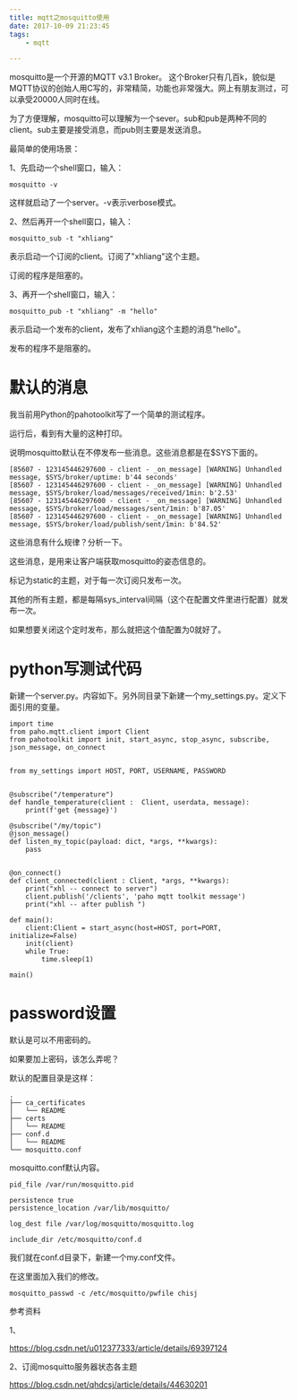 ```yaml
---
title: mqtt之mosquitto使用
date: 2017-10-09 21:23:45
tags:
	- mqtt

---
```




mosquitto是一个开源的MQTT v3.1 Broker。 这个Broker只有几百k，貌似是MQTT协议的创始人用C写的，非常精简，功能也非常强大。网上有朋友测过，可以承受20000人同时在线。

为了方便理解，mosquitto可以理解为一个sever。sub和pub是两种不同的client。sub主要是接受消息，而pub则主要是发送消息。

最简单的使用场景：

1、先启动一个shell窗口，输入：

```
mosquitto -v
```

这样就启动了一个server。-v表示verbose模式。

2、然后再开一个shell窗口，输入：

```
mosquitto_sub -t "xhliang"
```

表示启动一个订阅的client。订阅了"xhliang"这个主题。

订阅的程序是阻塞的。

3、再开一个shell窗口，输入：

```
mosquitto_pub -t "xhliang" -m "hello"
```

表示启动一个发布的client，发布了xhliang这个主题的消息"hello"。

发布的程序不是阻塞的。



# 默认的消息

我当前用Python的pahotoolkit写了一个简单的测试程序。

运行后，看到有大量的这种打印。

说明mosquitto默认在不停发布一些消息。这些消息都是在$SYS下面的。

```
[85607 - 123145446297600 - client - _on_message] [WARNING] Unhandled message, $SYS/broker/uptime: b'44 seconds'
[85607 - 123145446297600 - client - _on_message] [WARNING] Unhandled message, $SYS/broker/load/messages/received/1min: b'2.53'
[85607 - 123145446297600 - client - _on_message] [WARNING] Unhandled message, $SYS/broker/load/messages/sent/1min: b'87.05'
[85607 - 123145446297600 - client - _on_message] [WARNING] Unhandled message, $SYS/broker/load/publish/sent/1min: b'84.52'
```

这些消息有什么规律？分析一下。

这些消息，是用来让客户端获取mosquitto的姿态信息的。

标记为static的主题，对于每一次订阅只发布一次。

其他的所有主题，都是每隔sys_interval间隔（这个在配置文件里进行配置）就发布一次。

如果想要关闭这个定时发布，那么就把这个值配置为0就好了。



# python写测试代码

新建一个server.py。内容如下。另外同目录下新建一个my_settings.py。定义下面引用的变量。

```
import time
from paho.mqtt.client import Client
from pahotoolkit import init, start_async, stop_async, subscribe, json_message, on_connect


from my_settings import HOST, PORT, USERNAME, PASSWORD


@subscribe("/temperature")
def handle_temperature(client :  Client, userdata, message):
    print(f'get {message}')

@subscribe("/my/topic")
@json_message()
def listen_my_topic(payload: dict, *args, **kwargs):
    pass


@on_connect()
def client_connected(client : Client, *args, **kwargs):
    print("xhl -- connect to server")
    client.publish('/clients', 'paho mqtt toolkit message')
    print("xhl -- after publish ")

def main():
    client:Client = start_async(host=HOST, port=PORT, initialize=False)
    init(client)
    while True:
        time.sleep(1)

main()
```



# password设置

默认是可以不用密码的。

如果要加上密码，该怎么弄呢？

默认的配置目录是这样：

```
.
├── ca_certificates
│   └── README
├── certs
│   └── README
├── conf.d
│   └── README
└── mosquitto.conf
```

mosquitto.conf默认内容。

```
pid_file /var/run/mosquitto.pid

persistence true
persistence_location /var/lib/mosquitto/

log_dest file /var/log/mosquitto/mosquitto.log

include_dir /etc/mosquitto/conf.d
```

我们就在conf.d目录下，新建一个my.conf文件。

在这里面加入我们的修改。

```
mosquitto_passwd -c /etc/mosquitto/pwfile chisj
```



参考资料

1、

https://blog.csdn.net/u012377333/article/details/69397124

2、订阅mosquitto服务器状态各主题

https://blog.csdn.net/qhdcsj/article/details/44630201